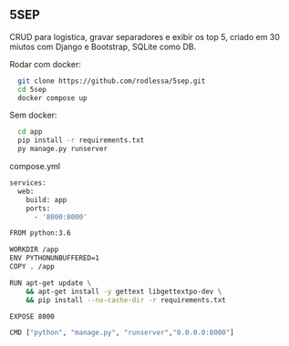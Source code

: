
## 5SEP

CRUD para logistica, gravar separadores e exibir os top 5, criado em 30 miutos com Django e Bootstrap, SQLite como DB.

Rodar com docker:

```bash
  git clone https://github.com/rodlessa/5sep.git
  cd 5sep
  docker compose up
```
Sem docker:

```bash
  cd app
  pip install -r requirements.txt
  py manage.py runserver 
```
compose.yml
```bash
services: 
  web: 
    build: app 
    ports: 
      - '8000:8000'
```
```bash
FROM python:3.6

WORKDIR /app
ENV PYTHONUNBUFFERED=1
COPY . /app

RUN apt-get update \
    && apt-get install -y gettext libgettextpo-dev \
    && pip install --no-cache-dir -r requirements.txt

EXPOSE 8000

CMD ["python", "manage.py", "runserver","0.0.0.0:8000"]
```